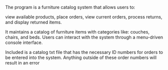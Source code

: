 The program is a furniture catalog system that allows users to:

view available products, place orders, view current orders, process returns, and display returned items. 

It maintains a catalog of furniture items with categories like:
couches, chairs, and beds. Users can interact with the system through a menu-driven console interface.

Included is a catalog txt file that has the necessary ID numbers for orders to be entered into the system.
Anything outside of these order numbers will result in an error
